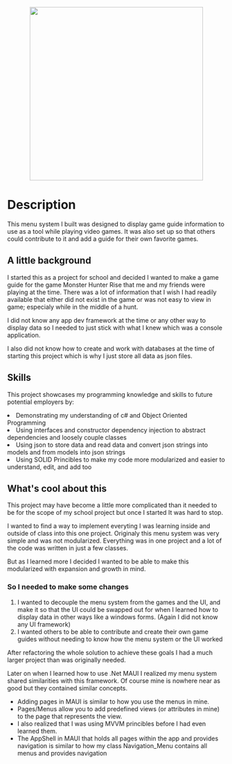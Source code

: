 <p align="center">
  <img 
    height="400"
    src="https://github.com/BKNorton/GameGuideApp/assets/112774855/26bd3761-b50b-4e9a-9e9e-d70635c92d8c"/>
</p>

<h1>
	Description
</h1>
<p>
	This menu system I built was designed to display game guide information to use as a tool while playing video games. It was also set up so that others could contribute to it and add a guide for their own favorite games. 
</p>

<h2>
	A little background
</h2>
<p>
	I started this as a project for school and decided I wanted to make a game guide for the game Monster Hunter Rise that me and my friends were playing at the time. There was a lot of information that I wish I had readily available that either did not exist in the game or was not easy to view in game; especialy while in the middle of a 	hunt. 
</p>
<p>
	I did not know any app dev framework at the time or any other way to display data so I needed to just stick with what I knew which was a console application.
</p>
<p>
	I also did not know how to create and work with databases at the time of starting this project which is why I just store all data as json files.
</p>

<h2>
	Skills
</h2>
<p>
	This project showcases my programming knowledge and skills to future potential employers by:
</p>
<ui>
	<li>Demonstrating my understanding of c# and Object Oriented Programming</li>
	<li>Using interfaces and constructor dependency injection to abstract dependencies and loosely couple classes</li>
	<li>Using json to store data and read data and convert json strings into models and from models into json strings</li>
	<li>Using SOLID Princibles to make my code more modularized and easier to understand, edit, and add too</li>
</ui>

<h2>
	What's cool about this
</h2>
<p>
	This project may have become a little more complicated than it needed to be for the scope of my school project but once I started It was hard to stop.
</p>
<p>
	I wanted to find a way to implement everyting I was learning inside and outside of class into this one project. Originaly this menu system was very simple and was not modularized. Everything was in one project and a lot of the code was written in just a few classes.

 But as I learned more I decided I wanted to be able to make this modularized with expansion and growth in mind. 
 </p>
 <h3>
	So I needed to make some changes 
 </h3>
 <ol>
	 <li>I wanted to decouple the menu system from the games and the UI, and make it so that the UI could be swapped out for when I learned how to display data in other ways like a windows forms. (Again I did not know any UI framework)</li>
	 <li>I wanted others to be able to contribute and create their own game guides without needing to know how the menu system or the UI worked</li>
 </ol>

 <p>
	 After refactoring the whole solution to achieve these goals I had a much larger project than was originally needed.

  Later on when I learned how to use .Net MAUI I realized my menu system shared similarities with this framework. Of course mine is nowhere near as good but they contained similar concepts.
 </p>
 <ul>
	 <li>Adding pages in MAUI is similar to how you use the menus in mine.</li>
	 <li>Pages/Menus allow you to add predefined views (or attributes in mine) to the page that represents the view.</li>
	 <li>I also realized that I was using MVVM princibles before I had even learned them.</li>
	 <li>The AppShell in MAUI that holds all pages within the app and provides navigation is similar to how my class Navigation_Menu contains all menus and provides navigation</li>
 </ul>
 
 
